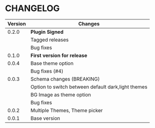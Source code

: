 # CHANGELOG

| Version | Changes                                            |
| ------- | -------------------------------------------------- |
| 0.2.0   | **Plugin Signed**                                  |
|         | Tagged releases                                    |
|         | Bug fixes                                          |
| 0.1.0   | **First version for release**                      |
| 0.0.4   | Base theme option                                  |
|         | Bug fixes (#4)                                     |
| 0.0.3   | Schema changes (BREAKING)                          |
|         | Option to switch between default dark,light themes |
|         | BG Image as theme option                           |
|         | Bug fixes                                          |
| 0.0.2   | Multiple Themes, Theme picker                      |
| 0.0.1   | Base version                                       |
